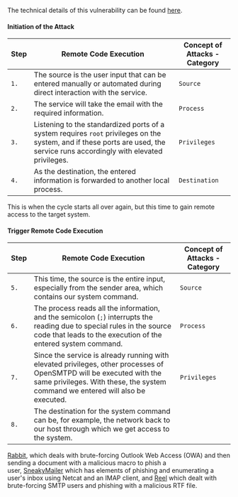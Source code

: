 The technical details of this vulnerability can be found [here](https://www.openwall.com/lists/oss-security/2020/01/28/3).

#### Initiation of the Attack

|**Step**|**Remote Code Execution**|**Concept of Attacks - Category**|
|---|---|---|
|`1.`|The source is the user input that can be entered manually or automated during direct interaction with the service.|`Source`|
|`2.`|The service will take the email with the required information.|`Process`|
|`3.`|Listening to the standardized ports of a system requires `root` privileges on the system, and if these ports are used, the service runs accordingly with elevated privileges.|`Privileges`|
|`4.`|As the destination, the entered information is forwarded to another local process.|`Destination`|

This is when the cycle starts all over again, but this time to gain remote access to the target system.

#### Trigger Remote Code Execution

|**Step**|**Remote Code Execution**|**Concept of Attacks - Category**|
|---|---|---|
|`5.`|This time, the source is the entire input, especially from the sender area, which contains our system command.|`Source`|
|`6.`|The process reads all the information, and the semicolon (`;`) interrupts the reading due to special rules in the source code that leads to the execution of the entered system command.|`Process`|
|`7.`|Since the service is already running with elevated privileges, other processes of OpenSMTPD will be executed with the same privileges. With these, the system command we entered will also be executed.|`Privileges`|
|`8.`|The destination for the system command can be, for example, the network back to our host through which we get access to the system.|

[Rabbit](https://www.youtube.com/watch?v=5nnJq_IWJog), which deals with brute-forcing Outlook Web Access (OWA) and then sending a document with a malicious macro to phish a user, [SneakyMailer](https://0xdf.gitlab.io/2020/11/28/htb-sneakymailer.html) which has elements of phishing and enumerating a user's inbox using Netcat and an IMAP client, and [Reel](https://0xdf.gitlab.io/2018/11/10/htb-reel.html) which dealt with brute-forcing SMTP users and phishing with a malicious RTF file.

